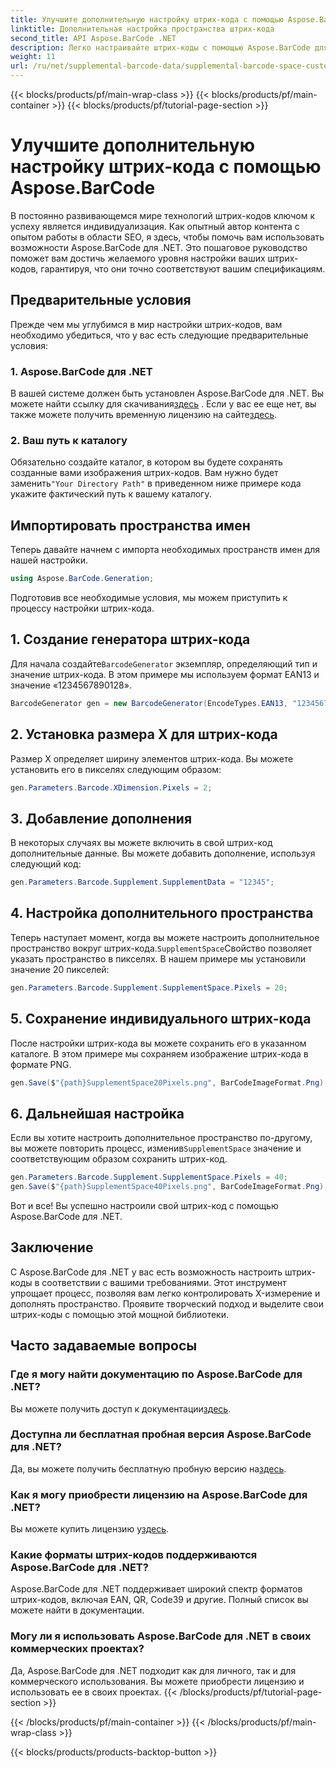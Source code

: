 ```yaml
---
title: Улучшите дополнительную настройку штрих-кода с помощью Aspose.BarCode
linktitle: Дополнительная настройка пространства штрих-кода
second_title: API Aspose.BarCode .NET
description: Легко настраивайте штрих-коды с помощью Aspose.BarCode для .NET. Управляйте X-размером и дополняйте пространство. Попробуйте бесплатную пробную версию!
weight: 11
url: /ru/net/supplemental-barcode-data/supplemental-barcode-space-customization/
---
```


{{< blocks/products/pf/main-wrap-class >}}
{{< blocks/products/pf/main-container >}}
{{< blocks/products/pf/tutorial-page-section >}}

# Улучшите дополнительную настройку штрих-кода с помощью Aspose.BarCode


В постоянно развивающемся мире технологий штрих-кодов ключом к успеху является индивидуализация. Как опытный автор контента с опытом работы в области SEO, я здесь, чтобы помочь вам использовать возможности Aspose.BarCode для .NET. Это пошаговое руководство поможет вам достичь желаемого уровня настройки ваших штрих-кодов, гарантируя, что они точно соответствуют вашим спецификациям.

## Предварительные условия

Прежде чем мы углубимся в мир настройки штрих-кодов, вам необходимо убедиться, что у вас есть следующие предварительные условия:

### 1. Aspose.BarCode для .NET

 В вашей системе должен быть установлен Aspose.BarCode для .NET. Вы можете найти ссылку для скачивания[здесь](https://releases.aspose.com/barcode/net/) . Если у вас ее еще нет, вы также можете получить временную лицензию на сайте[здесь](https://purchase.aspose.com/temporary-license/).

### 2. Ваш путь к каталогу

Обязательно создайте каталог, в котором вы будете сохранять созданные вами изображения штрих-кодов. Вам нужно будет заменить`"Your Directory Path"` в приведенном ниже примере кода укажите фактический путь к вашему каталогу.

## Импортировать пространства имен

Теперь давайте начнем с импорта необходимых пространств имен для нашей настройки.

```csharp
using Aspose.BarCode.Generation;
```

Подготовив все необходимые условия, мы можем приступить к процессу настройки штрих-кода.

## 1. Создание генератора штрих-кода

 Для начала создайте`BarcodeGenerator` экземпляр, определяющий тип и значение штрих-кода. В этом примере мы используем формат EAN13 и значение «1234567890128».

```csharp
BarcodeGenerator gen = new BarcodeGenerator(EncodeTypes.EAN13, "1234567890128");
```

## 2. Установка размера X для штрих-кода

Размер X определяет ширину элементов штрих-кода. Вы можете установить его в пикселях следующим образом:

```csharp
gen.Parameters.Barcode.XDimension.Pixels = 2;
```

## 3. Добавление дополнения

В некоторых случаях вы можете включить в свой штрих-код дополнительные данные. Вы можете добавить дополнение, используя следующий код:

```csharp
gen.Parameters.Barcode.Supplement.SupplementData = "12345";
```

## 4. Настройка дополнительного пространства

 Теперь наступает момент, когда вы можете настроить дополнительное пространство вокруг штрих-кода.`SupplementSpace`Свойство позволяет указать пространство в пикселях. В нашем примере мы установили значение 20 пикселей:

```csharp
gen.Parameters.Barcode.Supplement.SupplementSpace.Pixels = 20;
```

## 5. Сохранение индивидуального штрих-кода

После настройки штрих-кода вы можете сохранить его в указанном каталоге. В этом примере мы сохраняем изображение штрих-кода в формате PNG.

```csharp
gen.Save($"{path}SupplementSpace20Pixels.png", BarCodeImageFormat.Png);
```

## 6. Дальнейшая настройка

 Если вы хотите настроить дополнительное пространство по-другому, вы можете повторить процесс, изменив`SupplementSpace` значение и соответствующим образом сохранить штрих-код.

```csharp
gen.Parameters.Barcode.Supplement.SupplementSpace.Pixels = 40;
gen.Save($"{path}SupplementSpace40Pixels.png", BarCodeImageFormat.Png);
```

Вот и все! Вы успешно настроили свой штрих-код с помощью Aspose.BarCode для .NET.

## Заключение

С Aspose.BarCode для .NET у вас есть возможность настроить штрих-коды в соответствии с вашими требованиями. Этот инструмент упрощает процесс, позволяя вам легко контролировать X-измерение и дополнять пространство. Проявите творческий подход и выделите свои штрих-коды с помощью этой мощной библиотеки.

## Часто задаваемые вопросы

### Где я могу найти документацию по Aspose.BarCode для .NET?
 Вы можете получить доступ к документации[здесь](https://reference.aspose.com/barcode/net/).

### Доступна ли бесплатная пробная версия Aspose.BarCode для .NET?
 Да, вы можете получить бесплатную пробную версию на[здесь](https://releases.aspose.com/).

### Как я могу приобрести лицензию на Aspose.BarCode для .NET?
 Вы можете купить лицензию у[здесь](https://purchase.aspose.com/buy).

### Какие форматы штрих-кодов поддерживаются Aspose.BarCode для .NET?
Aspose.BarCode для .NET поддерживает широкий спектр форматов штрих-кодов, включая EAN, QR, Code39 и другие. Полный список вы можете найти в документации.

### Могу ли я использовать Aspose.BarCode для .NET в своих коммерческих проектах?
Да, Aspose.BarCode для .NET подходит как для личного, так и для коммерческого использования. Вы можете приобрести лицензию и использовать ее в своих проектах.
{{< /blocks/products/pf/tutorial-page-section >}}

{{< /blocks/products/pf/main-container >}}
{{< /blocks/products/pf/main-wrap-class >}}

{{< blocks/products/products-backtop-button >}}
